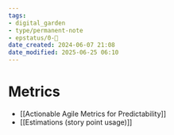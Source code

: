 ```yaml
---
tags:
- digital_garden
- type/permanent-note
- epstatus/0-🌰
date_created: 2024-06-07 21:08
date_modified: 2025-06-25 06:10
---
```

# Metrics

+ [[Actionable Agile Metrics for Predictability]]
+ [[Estimations (story point usage)]]

